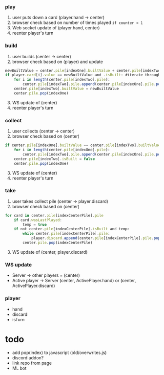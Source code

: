 

### play
1. user puts down a card (player.hand -> center)
2. browser check based on number of times played `if counter < 1`
3. Web socket update of (player.hand, center)
4. reenter player's turn 

### build
1. user builds (center -> center)
2. browser check based on (player) and update
``` js
newBuiltValue = center.pile[indexOne].builtValue + center.pile[indexTwo].builtValue
if player.card[i].value == newBuiltValue and .isBuilt: #iterate throught the cards in hand, are piles isBuilt?
    for i in length(center.pile[indexTwo].pile):
        center.pile[indexTwo].pile.append(center.pile[indexOne].pile.pop(0))
    center.pile[indexTwo].builtValue = newBuiltValue
    center.pile.pop(indexOne)
```
3. WS update of (center)
4. reenter player's turn 


### collect 
1. user collects (center -> center)
2. browser check based on (center)
``` js
if center.pile[indexOne].builtValue == center.pile[indexTwo].builtValue:
    for i in length(center.pile[indexOne].pile):
        center.pile[indexTwo].pile.append(center.pile[indexOne].pile.pop(0))
    center.pile[indexTwo].isBuilt = false
    center.pile.pop(indexOne)
```
3. WS update of (center)
4. reenter player's turn


### take
1. user takes collect pile (center -> player.discard)
2. browser check based on (center)
``` js
for card in center.pile[indexCenterPile].pile
    if card.wasLastPlayed:
        temp = true
    if not center.pile[indexCenterPile].isBuilt and temp:
        while center.pile[indexCenterPile].pile:
            player.discard.append(center.pile[indexCenterPile].pile.pop(0))
        center.pile.pop(indexCenterPile)
```
3. WS update of (center, player.discard)



### WS update
* Server -> other players = (center)
* Active player -> Server (center, ActivePlayer.hand) or (center, ActivePlayer.discard)

### player
* hand
* discard
* isTurn 

# todo 
* add pop(index) to javascript (old/overwrites.js)
* discord addon?
* link repo from page
* ML bot
